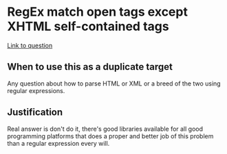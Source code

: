 # RegEx match open tags except XHTML self-contained tags

[Link to question](https://stackoverflow.com/questions/1732348#1732454)

## When to use this as a duplicate target

Any question about how to parse HTML or XML or a breed of the two using regular expressions.

## Justification

Real answer is don't do it, there's good libraries available for all good programming
platforms that does a proper and better job of this problem than a regular expression every will.